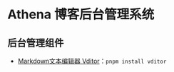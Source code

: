 # Athena 博客后台管理系统

## 后台管理组件

- [Markdown文本编辑器 Vditor](https://b3log.org/vditor/)：`pnpm install vditor`

